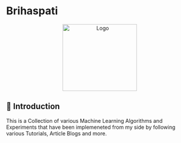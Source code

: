 # Brihaspati

<p align="center">
  <a href="https://github.com/HarshCasper/Brihaspati">
    <img src="https://cdn.pixabay.com/photo/2016/08/30/03/06/jupiter-1629708_960_720.png" alt="Logo" width="200" height="180">
  </a>
  
 ## 📌 Introduction

This is a Collection of various Machine Learning Algorithms and Experiments that have been implemeneted from my side by following various Tutorials, Article Blogs and more. 
